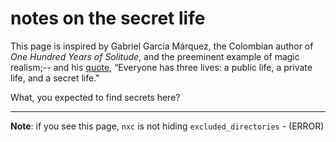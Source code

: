# notes on the secret life

This page is inspired by Gabriel García Márquez, the Colombian author of *One Hundred Years of Solitude*, and the preeminent example of magic realism;-- and his [quote](http://instagram.com/p/m54I22ED1Y/), “Everyone has three lives: a public life, a private life, and a secret life."

What, you expected to find secrets here?


-----
**Note**: if you see this page, `nxc` is not hiding `excluded_directories` - (ERROR)  